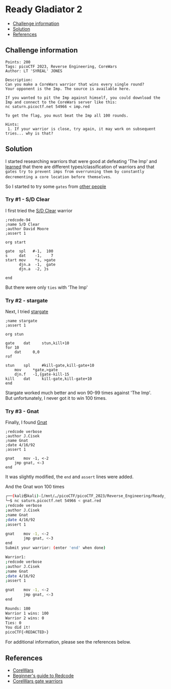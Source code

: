 # Ready Gladiator 2

- [Challenge information](#challenge-information)
- [Solution](#solution)
- [References](#references)

## Challenge information
```
Points: 200
Tags: picoCTF 2023, Reverse Engineering, CoreWars
Author: LT 'SYREAL' JONES
 
Description:
Can you make a CoreWars warrior that wins every single round?
Your opponent is the Imp. The source is available here. 

If you wanted to pit the Imp against himself, you could download the Imp and connect to the CoreWars server like this:
nc saturn.picoctf.net 54966 < imp.red

To get the flag, you must beat the Imp all 100 rounds.

Hints:
 1. If your warrior is close, try again, it may work on subsequent tries... why is that?
```

## Solution

I started researching warriors that were good at defeating 'The Imp' and [learned](http://moscova.inria.fr/~doligez/corewar/by-types/idx.htm) that there are different types/classification of warriors and that `gates try to prevent imps from overrunning them by constantly decrementing a core location before themselves`.

So I started to try some `gates` from [other people](http://moscova.inria.fr/~doligez/corewar/by-types/Xgate.htm)

### Try #1 - S/D Clear

I first tried the [S/D Clear](http://moscova.inria.fr/~doligez/corewar/rc/SDClear.txt) warrior
```
;redcode-94
;name S/D Clear
;author David Moore
;assert 1

org start

gate  spl   #-1,  100
s     dat    -1,    7
start mov    *s, >gate
      djn.a  -1,  gate
      djn.a  -2, }s

end
```
But there were only `ties` with 'The Imp'

### Try #2 - stargate

Next, I tried [stargate](http://moscova.inria.fr/~doligez/corewar/rc/stargate.txt)
```
;name stargate
;assert 1

org stun

gate    dat     stun,kill+10
for 10
	dat     0,0
rof

stun    spl     #kill-gate,kill-gate+10
	mov     *gate,>gate
	djn.f   -1,{gate-kill-15
kill    dat     kill-gate,kill-gate+10
end
```

Stargate worked much better and won 90-99 times against 'The Imp'.  
But unfortunately, I never got it to win 100 times.

### Try #3 - Gnat

Finally, I found [Gnat](http://moscova.inria.fr/~doligez/corewar/rc/Gnat.txt)
```
;redcode verbose
;author J.Cisek
;name Gnat
;date 4/16/92
;assert 1

gnat	mov -1, <-2
	jmp gnat, <-3
end
```
It was slightly modified, the `end` and `assert` lines were added.

And the Gnat won 100 times
```bash
┌──(kali㉿kali)-[/mnt/…/picoCTF/picoCTF_2023/Reverse_Engineering/Ready_Gladiator_2]
└─$ nc saturn.picoctf.net 54966 < gnat.red
;redcode verbose
;author J.Cisek
;name Gnat
;date 4/16/92
;assert 1

gnat    mov -1, <-2
        jmp gnat, <-3
end
Submit your warrior: (enter 'end' when done)

Warrior1:
;redcode verbose
;author J.Cisek
;name Gnat
;date 4/16/92
;assert 1

gnat    mov -1, <-2
        jmp gnat, <-3
end

Rounds: 100
Warrior 1 wins: 100
Warrior 2 wins: 0
Ties: 0
You did it!
picoCTF{<REDACTED>}
```

For additional information, please see the references below.

## References

- [CoreWars](https://corewars.org/)
- [Beginner's guide to Redcode](https://corewars.org/docs/guide.html)
- [CoreWars gate warriors](http://moscova.inria.fr/~doligez/corewar/by-types/Xgate.htm)

